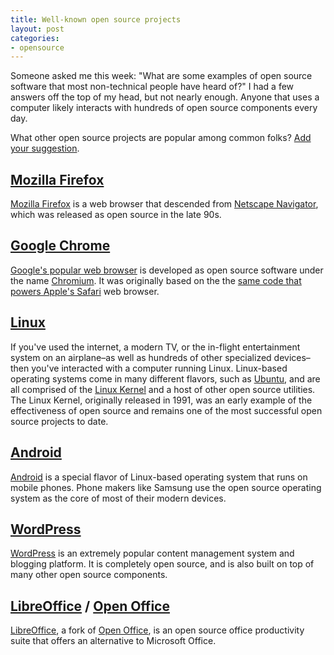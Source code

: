 ```yaml
---
title: Well-known open source projects
layout: post
categories:
- opensource
---
```


Someone asked me this week: "What are some examples of open source software that most non-technical people have heard of?" I had a few answers off the top of my head, but not nearly enough. Anyone that uses a computer likely interacts with hundreds of open source components every day.

What other open source projects are popular among common folks? [Add your suggestion][pr].

## [Mozilla Firefox](http://en.wikipedia.org/wiki/Firefox)

[Mozilla Firefox](https://www.mozilla.org/en-US/firefox/new/) is a web browser that descended from [Netscape Navigator](http://en.wikipedia.org/wiki/Netscape_Navigator), which was released as open source in the late 90s.

## [Google Chrome](http://en.wikipedia.org/wiki/Google_Chrome)

[Google's popular web browser](http://www.google.com/chrome/) is developed as open source software under the name [Chromium](http://www.chromium.org/). It was  originally based on the the [same code that powers Apple's Safari](https://www.webkit.org/) web browser.

## [Linux](https://www.kernel.org/)

If you've used the internet, a modern TV, or the in-flight entertainment system on an airplane–as well as hundreds of other specialized devices–then you've interacted with a computer running Linux. Linux-based operating systems come in many different flavors, such as [Ubuntu](http://www.ubuntu.com/), and are all comprised of the [Linux Kernel](https://www.kernel.org/) and a host of other open source utilities. The Linux Kernel, originally released in 1991, was an early example of the effectiveness of open source and remains one of the most successful open source projects to date.

## [Android](http://en.wikipedia.org/wiki/Android_(operating_system))

[Android](https://www.android.com/intl/en_us/) is a special flavor of Linux-based operating system that runs on mobile phones. Phone makers like Samsung use the open source operating system as the core of most of their modern devices.

## [WordPress](http://en.wikipedia.org/wiki/WordPress)

[WordPress](https://wordpress.org/) is an extremely popular content management system and blogging platform. It is completely open source, and is also built on top of many other open source components.

## [LibreOffice](http://en.wikipedia.org/wiki/LibreOffice) / [Open Office](http://en.wikipedia.org/wiki/Apache_OpenOffice)

[LibreOffice](https://www.libreoffice.org/), a fork of [Open Office](https://www.libreoffice.org/), is an open source office productivity suite that offers an alternative to Microsoft Office.

[pr]: https://github.com/bkeepers/bkeepers.github.io/pull/8
